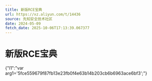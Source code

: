 ```yaml
---
title: 新版RCE宝典
url: https://xz.aliyun.com/t/14436
source: 先知安全技术社区
date: 2024-05-09
fetch_date: 2025-10-06T17:13:39.067377
---
```


# 新版RCE宝典

{"l1":"var arg1='5fce559679f87fb13e23fb0f4e63b14b203cb6b6963ace6bf3';"}
